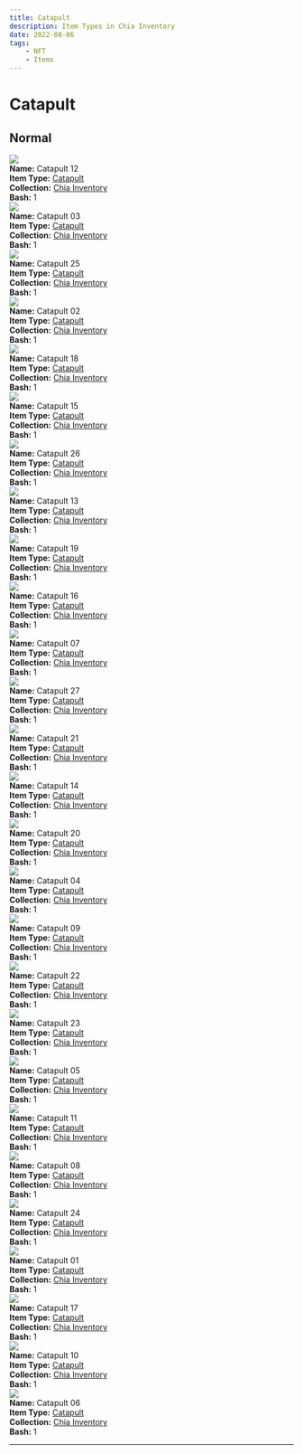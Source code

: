 ```yaml
---
title: Catapult
description: Item Types in Chia Inventory
date: 2022-08-06
tags:
    - NFT
    - Items
---
```


# Catapult
## Normal

<div class="item_thumbnail">
<a href="../../../Weapon/Catapult/Catapult"><img src="https://zfq2qd6at4h2vbqc2pqgvlbu4uvtv25ygfnxz54n4azdqktlmdbq.arweave.net/yWGoD8CfD6qGAtPgaqw05Ss667gxW3z3jeAyOCprYMM"></a><br/>
<div><strong>Name:</strong> Catapult 12</div>
<div><strong>Item Type:</strong> <a href="../../../Weapon/Catapult/Catapult">Catapult</a></div>
<div><strong>Collection:</strong> <a href="https://www.spacescan.io/xch/nft/collection/col16fpva26fhdjp2echs3cr7c30gzl7qe67hu9grtsjcqldz354asjsyzp6wx">Chia Inventory</a></div>
<div><strong>Bash:</strong> 1</div>
</div>
<div class="item_thumbnail">
<a href="../../../Weapon/Catapult/Catapult"><img src="https://bsj562ij432wxbvsk3lgxbdymrmwblq4oqxva4s6ytyqu44f.arweave.net/DJPfaQnm9WuGslbWa4-R4ZFlgrhx0L1ByXsTxCn_OFc"></a><br/>
<div><strong>Name:</strong> Catapult 03</div>
<div><strong>Item Type:</strong> <a href="../../../Weapon/Catapult/Catapult">Catapult</a></div>
<div><strong>Collection:</strong> <a href="https://www.spacescan.io/xch/nft/collection/col16fpva26fhdjp2echs3cr7c30gzl7qe67hu9grtsjcqldz354asjsyzp6wx">Chia Inventory</a></div>
<div><strong>Bash:</strong> 1</div>
</div>
<div class="item_thumbnail">
<a href="../../../Weapon/Catapult/Catapult"><img src="https://aj3eiki5k4vr554tlggsceo7o5z4u7s7fkapue5kahfrarnleu.arweave.net/AnZEKR1-XKx73k1mNIRHfd3PKfl8qgPoTqgHLEEWrJc"></a><br/>
<div><strong>Name:</strong> Catapult 25</div>
<div><strong>Item Type:</strong> <a href="../../../Weapon/Catapult/Catapult">Catapult</a></div>
<div><strong>Collection:</strong> <a href="https://www.spacescan.io/xch/nft/collection/col16fpva26fhdjp2echs3cr7c30gzl7qe67hu9grtsjcqldz354asjsyzp6wx">Chia Inventory</a></div>
<div><strong>Bash:</strong> 1</div>
</div>
<div class="item_thumbnail">
<a href="../../../Weapon/Catapult/Catapult"><img src="https://m7nsfigbbkgkpyfjwluyio5kmdrphjy35tkewszmi2rfanicn3pa.arweave.net/Z9sioMEKjKfgqbLphDuqYOLzpxvs1EtLLEaiUDUCbt4"></a><br/>
<div><strong>Name:</strong> Catapult 02</div>
<div><strong>Item Type:</strong> <a href="../../../Weapon/Catapult/Catapult">Catapult</a></div>
<div><strong>Collection:</strong> <a href="https://www.spacescan.io/xch/nft/collection/col16fpva26fhdjp2echs3cr7c30gzl7qe67hu9grtsjcqldz354asjsyzp6wx">Chia Inventory</a></div>
<div><strong>Bash:</strong> 1</div>
</div>
<div class="item_thumbnail">
<a href="../../../Weapon/Catapult/Catapult"><img src="https://rim7wimkb7i44bmobcqj26utai4ra3hetuobyrw2mbhlfqdoym.arweave.net/ihn7IYoP0c4FjgignXqTAjkQbOSdHBxG2mBOssB_uww"></a><br/>
<div><strong>Name:</strong> Catapult 18</div>
<div><strong>Item Type:</strong> <a href="../../../Weapon/Catapult/Catapult">Catapult</a></div>
<div><strong>Collection:</strong> <a href="https://www.spacescan.io/xch/nft/collection/col16fpva26fhdjp2echs3cr7c30gzl7qe67hu9grtsjcqldz354asjsyzp6wx">Chia Inventory</a></div>
<div><strong>Bash:</strong> 1</div>
</div>
<div class="item_thumbnail">
<a href="../../../Weapon/Catapult/Catapult"><img src="https://qkxrqmi5ds55y4ycwn3gj7jgpj47vrjjhim42hm3jmy6yc2jcy.arweave.net/gq8YMR0cu9xzAr_N2ZP0menn6xSk6Gc0dm0sx7AtJFo"></a><br/>
<div><strong>Name:</strong> Catapult 15</div>
<div><strong>Item Type:</strong> <a href="../../../Weapon/Catapult/Catapult">Catapult</a></div>
<div><strong>Collection:</strong> <a href="https://www.spacescan.io/xch/nft/collection/col16fpva26fhdjp2echs3cr7c30gzl7qe67hu9grtsjcqldz354asjsyzp6wx">Chia Inventory</a></div>
<div><strong>Bash:</strong> 1</div>
</div>
<div class="item_thumbnail">
<a href="../../../Weapon/Catapult/Catapult"><img src="https://jxj4gkpa6pa6keybtp3us3xpraqlveoyhisapcgpdunl5kwzre5a.arweave.net/TdPDKeDzweUTAZv3SW7viCC6kdg6JAeIzx0avqrZiTo"></a><br/>
<div><strong>Name:</strong> Catapult 26</div>
<div><strong>Item Type:</strong> <a href="../../../Weapon/Catapult/Catapult">Catapult</a></div>
<div><strong>Collection:</strong> <a href="https://www.spacescan.io/xch/nft/collection/col16fpva26fhdjp2echs3cr7c30gzl7qe67hu9grtsjcqldz354asjsyzp6wx">Chia Inventory</a></div>
<div><strong>Bash:</strong> 1</div>
</div>
<div class="item_thumbnail">
<a href="../../../Weapon/Catapult/Catapult"><img src="https://gnbo3gz63hoivrc65m6qyu6hp5gn2vwgvizfe5df6uua6lyeg4.arweave.net/M0Ltmz7Z3IrEXus9DFPHf0zdVsaqM_lJ0ZfUoDy8EN8"></a><br/>
<div><strong>Name:</strong> Catapult 13</div>
<div><strong>Item Type:</strong> <a href="../../../Weapon/Catapult/Catapult">Catapult</a></div>
<div><strong>Collection:</strong> <a href="https://www.spacescan.io/xch/nft/collection/col16fpva26fhdjp2echs3cr7c30gzl7qe67hu9grtsjcqldz354asjsyzp6wx">Chia Inventory</a></div>
<div><strong>Bash:</strong> 1</div>
</div>
<div class="item_thumbnail">
<a href="../../../Weapon/Catapult/Catapult"><img src="https://ybm5dqtn6wxb2z7lf3cdlg42wvucffhs6iicaraj3d2lkogywu.arweave.net/wFnRwm31rh1n6y-7ENZuatWgilPLyECBECdj0tTjYtQ"></a><br/>
<div><strong>Name:</strong> Catapult 19</div>
<div><strong>Item Type:</strong> <a href="../../../Weapon/Catapult/Catapult">Catapult</a></div>
<div><strong>Collection:</strong> <a href="https://www.spacescan.io/xch/nft/collection/col16fpva26fhdjp2echs3cr7c30gzl7qe67hu9grtsjcqldz354asjsyzp6wx">Chia Inventory</a></div>
<div><strong>Bash:</strong> 1</div>
</div>
<div class="item_thumbnail">
<a href="../../../Weapon/Catapult/Catapult"><img src="https://oufmwdufovem6xaukasb2dyizs6k65bphjo5jf5444d4qe6i.arweave.net/d-QrLDoV1SM9cFFAkHQ8Iz_LyvdC86XdSXvOcHyBPIc"></a><br/>
<div><strong>Name:</strong> Catapult 16</div>
<div><strong>Item Type:</strong> <a href="../../../Weapon/Catapult/Catapult">Catapult</a></div>
<div><strong>Collection:</strong> <a href="https://www.spacescan.io/xch/nft/collection/col16fpva26fhdjp2echs3cr7c30gzl7qe67hu9grtsjcqldz354asjsyzp6wx">Chia Inventory</a></div>
<div><strong>Bash:</strong> 1</div>
</div>
<div class="item_thumbnail">
<a href="../../../Weapon/Catapult/Catapult"><img src="https://gb35tii4j4nlwv4vlryk6aa66wsmtxso5e3h5ecj66xhfvzbtt4a.arweave.net/MHfZoRxPGrtXlVxwrwAe9aTJ3k7pNn6QSfeuctchnPg"></a><br/>
<div><strong>Name:</strong> Catapult 07</div>
<div><strong>Item Type:</strong> <a href="../../../Weapon/Catapult/Catapult">Catapult</a></div>
<div><strong>Collection:</strong> <a href="https://www.spacescan.io/xch/nft/collection/col16fpva26fhdjp2echs3cr7c30gzl7qe67hu9grtsjcqldz354asjsyzp6wx">Chia Inventory</a></div>
<div><strong>Bash:</strong> 1</div>
</div>
<div class="item_thumbnail">
<a href="../../../Weapon/Catapult/Catapult"><img src="https://bjg2nybjuwk6hdjeacifqypd2ujzkboj7xvt6r5wld2rkmx5s4.arweave.net/Ck2m4CmlleONJACQWGHj1ROVBc-n96z9Htlj1FTL9lw"></a><br/>
<div><strong>Name:</strong> Catapult 27</div>
<div><strong>Item Type:</strong> <a href="../../../Weapon/Catapult/Catapult">Catapult</a></div>
<div><strong>Collection:</strong> <a href="https://www.spacescan.io/xch/nft/collection/col16fpva26fhdjp2echs3cr7c30gzl7qe67hu9grtsjcqldz354asjsyzp6wx">Chia Inventory</a></div>
<div><strong>Bash:</strong> 1</div>
</div>
<div class="item_thumbnail">
<a href="../../../Weapon/Catapult/Catapult"><img src="https://4fmuq6hqkuxc3lhipzfrbv4xq5ko6dxrjlkkexug7zjbaxshje.arweave.net/4VlIePBVL-i2s6H5LENeXh1TvDvFK1KJehv5SEF5HSc"></a><br/>
<div><strong>Name:</strong> Catapult 21</div>
<div><strong>Item Type:</strong> <a href="../../../Weapon/Catapult/Catapult">Catapult</a></div>
<div><strong>Collection:</strong> <a href="https://www.spacescan.io/xch/nft/collection/col16fpva26fhdjp2echs3cr7c30gzl7qe67hu9grtsjcqldz354asjsyzp6wx">Chia Inventory</a></div>
<div><strong>Bash:</strong> 1</div>
</div>
<div class="item_thumbnail">
<a href="../../../Weapon/Catapult/Catapult"><img src="https://gvw5renpep2my6kxpuywvlpwbt2kbly6iijza5qob353j2q2ou.arweave.net/NW3Yka8j9Mx5V30xaq32DPSgrx5CE_5B2Dg77tOoadQ"></a><br/>
<div><strong>Name:</strong> Catapult 14</div>
<div><strong>Item Type:</strong> <a href="../../../Weapon/Catapult/Catapult">Catapult</a></div>
<div><strong>Collection:</strong> <a href="https://www.spacescan.io/xch/nft/collection/col16fpva26fhdjp2echs3cr7c30gzl7qe67hu9grtsjcqldz354asjsyzp6wx">Chia Inventory</a></div>
<div><strong>Bash:</strong> 1</div>
</div>
<div class="item_thumbnail">
<a href="../../../Weapon/Catapult/Catapult"><img src="https://iqzn6rnrvggam3uu3orgoy2xkwb6bvqseoodaxz4rmngyuol5oea.arweave.net/RDLfRbGpjAZulNuiZ2NXVYPg1hIjnDBfPIsabFHL64g"></a><br/>
<div><strong>Name:</strong> Catapult 20</div>
<div><strong>Item Type:</strong> <a href="../../../Weapon/Catapult/Catapult">Catapult</a></div>
<div><strong>Collection:</strong> <a href="https://www.spacescan.io/xch/nft/collection/col16fpva26fhdjp2echs3cr7c30gzl7qe67hu9grtsjcqldz354asjsyzp6wx">Chia Inventory</a></div>
<div><strong>Bash:</strong> 1</div>
</div>
<div class="item_thumbnail">
<a href="../../../Weapon/Catapult/Catapult"><img src="https://hvrriudcexen524fhv4iqyqdjryxbjhdyxsiuicknxyuljirma.arweave.net/PWMUUGIlyN7rhT14-iGIDTHFwpOPF5IogSm3xRaURYE"></a><br/>
<div><strong>Name:</strong> Catapult 04</div>
<div><strong>Item Type:</strong> <a href="../../../Weapon/Catapult/Catapult">Catapult</a></div>
<div><strong>Collection:</strong> <a href="https://www.spacescan.io/xch/nft/collection/col16fpva26fhdjp2echs3cr7c30gzl7qe67hu9grtsjcqldz354asjsyzp6wx">Chia Inventory</a></div>
<div><strong>Bash:</strong> 1</div>
</div>
<div class="item_thumbnail">
<a href="../../../Weapon/Catapult/Catapult"><img src="https://lohmeqvn35qwmxnbztf4zikijwsgefrzosoiv3hsqyz6kqg6zyta.arweave.net/W47CQq3fYWZdoczLzKFITaRiFjl0nIrs8oYz5UDeziY"></a><br/>
<div><strong>Name:</strong> Catapult 09</div>
<div><strong>Item Type:</strong> <a href="../../../Weapon/Catapult/Catapult">Catapult</a></div>
<div><strong>Collection:</strong> <a href="https://www.spacescan.io/xch/nft/collection/col16fpva26fhdjp2echs3cr7c30gzl7qe67hu9grtsjcqldz354asjsyzp6wx">Chia Inventory</a></div>
<div><strong>Bash:</strong> 1</div>
</div>
<div class="item_thumbnail">
<a href="../../../Weapon/Catapult/Catapult"><img src="https://acdqa7ufkaysxhgxkys6tu4m2uv6z3lj7lxq5cvieqjoac7a.arweave.net/AIcAfoVQMSuc11Yl6dOM1Svs7W-n67_w6KqC_QS4Avg"></a><br/>
<div><strong>Name:</strong> Catapult 22</div>
<div><strong>Item Type:</strong> <a href="../../../Weapon/Catapult/Catapult">Catapult</a></div>
<div><strong>Collection:</strong> <a href="https://www.spacescan.io/xch/nft/collection/col16fpva26fhdjp2echs3cr7c30gzl7qe67hu9grtsjcqldz354asjsyzp6wx">Chia Inventory</a></div>
<div><strong>Bash:</strong> 1</div>
</div>
<div class="item_thumbnail">
<a href="../../../Weapon/Catapult/Catapult"><img src="https://lxnfy36btdgh5alkafldauphu44n3qq3tienso557ukj6v4g.arweave.net/Xdpcb8GYzH-6BagFWMFHnpzjdwhuaCNk7vf-0Un1eG0"></a><br/>
<div><strong>Name:</strong> Catapult 23</div>
<div><strong>Item Type:</strong> <a href="../../../Weapon/Catapult/Catapult">Catapult</a></div>
<div><strong>Collection:</strong> <a href="https://www.spacescan.io/xch/nft/collection/col16fpva26fhdjp2echs3cr7c30gzl7qe67hu9grtsjcqldz354asjsyzp6wx">Chia Inventory</a></div>
<div><strong>Bash:</strong> 1</div>
</div>
<div class="item_thumbnail">
<a href="../../../Weapon/Catapult/Catapult"><img src="https://emqkc2xuaekckfkjzhqrjtzlkgctlc3pai5dx4lojv2gvixaoa.arweave.net/IyChavQBFCUVScnhFM8rUYU1i28COjvxbk10aqLg-cA"></a><br/>
<div><strong>Name:</strong> Catapult 05</div>
<div><strong>Item Type:</strong> <a href="../../../Weapon/Catapult/Catapult">Catapult</a></div>
<div><strong>Collection:</strong> <a href="https://www.spacescan.io/xch/nft/collection/col16fpva26fhdjp2echs3cr7c30gzl7qe67hu9grtsjcqldz354asjsyzp6wx">Chia Inventory</a></div>
<div><strong>Bash:</strong> 1</div>
</div>
<div class="item_thumbnail">
<a href="../../../Weapon/Catapult/Catapult"><img src="https://dug5jvzf6egrjo4b64qyegu4k43koyqdyqzenhc73gef4cv4.arweave.net/H_Q3U-1yXxDRS7gfchghqcVzanYgPEMkacX9mIXgq8g"></a><br/>
<div><strong>Name:</strong> Catapult 11</div>
<div><strong>Item Type:</strong> <a href="../../../Weapon/Catapult/Catapult">Catapult</a></div>
<div><strong>Collection:</strong> <a href="https://www.spacescan.io/xch/nft/collection/col16fpva26fhdjp2echs3cr7c30gzl7qe67hu9grtsjcqldz354asjsyzp6wx">Chia Inventory</a></div>
<div><strong>Bash:</strong> 1</div>
</div>
<div class="item_thumbnail">
<a href="../../../Weapon/Catapult/Catapult"><img src="https://uabkavnc56ch27pkwf6vm3peivkorcbok56bocqrqxczgn5dykqa.arweave.net/oAKgVaLvhH196rF9Vm3kRVToiC5XfBcKEYXFkzejwqA"></a><br/>
<div><strong>Name:</strong> Catapult 08</div>
<div><strong>Item Type:</strong> <a href="../../../Weapon/Catapult/Catapult">Catapult</a></div>
<div><strong>Collection:</strong> <a href="https://www.spacescan.io/xch/nft/collection/col16fpva26fhdjp2echs3cr7c30gzl7qe67hu9grtsjcqldz354asjsyzp6wx">Chia Inventory</a></div>
<div><strong>Bash:</strong> 1</div>
</div>
<div class="item_thumbnail">
<a href="../../../Weapon/Catapult/Catapult"><img src="https://lxlqrgdn4rpyslpny7gujrnwh35gabgi5tb2yttqcunogjgm.arweave.net/X-dcImG3kX4kt7cfNRMW2_PvpgBMjsw6xOcBUa4yT-M"></a><br/>
<div><strong>Name:</strong> Catapult 24</div>
<div><strong>Item Type:</strong> <a href="../../../Weapon/Catapult/Catapult">Catapult</a></div>
<div><strong>Collection:</strong> <a href="https://www.spacescan.io/xch/nft/collection/col16fpva26fhdjp2echs3cr7c30gzl7qe67hu9grtsjcqldz354asjsyzp6wx">Chia Inventory</a></div>
<div><strong>Bash:</strong> 1</div>
</div>
<div class="item_thumbnail">
<a href="../../../Weapon/Catapult/Catapult"><img src="https://xmljdtjeswz5bkzfedsujrjuq2ebw2uocnxrbtlslxc5w3nt.arweave.net/_uxaRzSS_Vs9CrJSDlRMU0hogbao4TbxDNcl3F222zo"></a><br/>
<div><strong>Name:</strong> Catapult 01</div>
<div><strong>Item Type:</strong> <a href="../../../Weapon/Catapult/Catapult">Catapult</a></div>
<div><strong>Collection:</strong> <a href="https://www.spacescan.io/xch/nft/collection/col16fpva26fhdjp2echs3cr7c30gzl7qe67hu9grtsjcqldz354asjsyzp6wx">Chia Inventory</a></div>
<div><strong>Bash:</strong> 1</div>
</div>
<div class="item_thumbnail">
<a href="../../../Weapon/Catapult/Catapult"><img src="https://3o65wi4bvscxbdm5pawpljvgphqwy2xucbyottemrb6h6xcngm.arweave.net/273bI4GshXCNnXgs9aameeF-savQQcOnMjIh8f1xNM0"></a><br/>
<div><strong>Name:</strong> Catapult 17</div>
<div><strong>Item Type:</strong> <a href="../../../Weapon/Catapult/Catapult">Catapult</a></div>
<div><strong>Collection:</strong> <a href="https://www.spacescan.io/xch/nft/collection/col16fpva26fhdjp2echs3cr7c30gzl7qe67hu9grtsjcqldz354asjsyzp6wx">Chia Inventory</a></div>
<div><strong>Bash:</strong> 1</div>
</div>
<div class="item_thumbnail">
<a href="../../../Weapon/Catapult/Catapult"><img src="https://u2d7u53zstkvguy3vw6pnv4c5y67myj7glohmrdoji4u22vvfnpa.arweave.net/pof6d3mU1VNTG6289teC7j32YT8y3HZEbko5TWq1K14"></a><br/>
<div><strong>Name:</strong> Catapult 10</div>
<div><strong>Item Type:</strong> <a href="../../../Weapon/Catapult/Catapult">Catapult</a></div>
<div><strong>Collection:</strong> <a href="https://www.spacescan.io/xch/nft/collection/col16fpva26fhdjp2echs3cr7c30gzl7qe67hu9grtsjcqldz354asjsyzp6wx">Chia Inventory</a></div>
<div><strong>Bash:</strong> 1</div>
</div>
<div class="item_thumbnail">
<a href="../../../Weapon/Catapult/Catapult"><img src="https://adzurzpytik3tszk4clegafehvjvygvkbwrhzhbeyuzqjokz.arweave.net/A_PNI5fiaFbnLKuCWQwCkPVNc-GqoNonycJMUzBLlZA"></a><br/>
<div><strong>Name:</strong> Catapult 06</div>
<div><strong>Item Type:</strong> <a href="../../../Weapon/Catapult/Catapult">Catapult</a></div>
<div><strong>Collection:</strong> <a href="https://www.spacescan.io/xch/nft/collection/col16fpva26fhdjp2echs3cr7c30gzl7qe67hu9grtsjcqldz354asjsyzp6wx">Chia Inventory</a></div>
<div><strong>Bash:</strong> 1</div>
</div>
<hr style="clear:both;"/>

